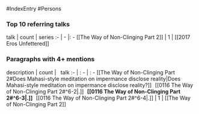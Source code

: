 #IndexEntry #Persons

### Top 10 referring talks
talk | count | series
:- | - |: -
[[The Way of Non-Clinging Part 2]] | 1 | [[2017 Eros Unfettered]]

### Paragraphs with 4+ mentions
description | count | &nbsp;&nbsp;talk
:- | : - | : -
[[The Way of Non-Clinging Part 2#Does Mahasi-style meditation on impermance disclose reality\|Does Mahasi-style meditation on impermance disclose reality?]] &nbsp;&nbsp;[[0116 The Way of Non-Clinging Part 2#^6-2\|.]] &nbsp; **[[0116 The Way of Non-Clinging Part 2#^6-3\|.]]** &nbsp; [[0116 The Way of Non-Clinging Part 2#^6-4\|.]] | 1 | [[The Way of Non-Clinging Part 2]]

